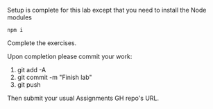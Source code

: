 Setup is complete for this lab except that you need to install the Node modules

  ```
  npm i
  ```

Complete the exercises.

Upon completion please commit your work:

1. git add -A
2. git commit -m "Finish lab"
3. git push

Then submit your usual Assignments GH repo's URL.